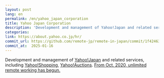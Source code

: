 ```yaml
---
layout: post
lang: en
permalink: /en/yahoo_japan_corporation
title: Yahoo Japan Corporation
description: 'Development and management of Yahoo!Japan and related services, including Yahoo!Shopping, Yahoo!Auctions. From Oct. 2020, unlimited remote working has begun.'
categories: 
link: https://about.yahoo.co.jp/hr/
commit_url: https://github.com/remote-jp/remote-in-japan/commit/1f42463fa278ec6976af90175ef27509a22908f0
commit_at:  2025-01-16
---
```


<p>Development and management of <a href="https://www.yahoo.co.jp/">Yahoo!Japan</a> and related services, including <a href="https://shopping.yahoo.co.jp/">Yahoo!Shopping</a>, <a href="https://auctions.yahoo.co.jp/">Yahoo!Auctions</a>. <a href="https://about.yahoo.co.jp/pr/release/2020/07/15a/">From Oct. 2020, unlimited remote working has begun.</a></p>
